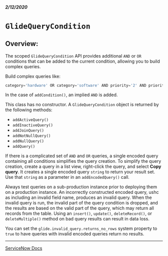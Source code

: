 ##### 2/12/2020
# `GlideQueryCondition`
## Overview:
The scoped `GlideQueryCondition` API provides additional `AND` or `OR` conditions that can be added to the current condition, allowing you to build complex queries.

Build complex queries like:

```js
category='hardware' OR category='software' AND priority='2' AND priority='1'
```

In the case of `addCondition()`, an implied `AND` is added.

This class has no constructor.  A `GlideQueryCondition` object is returned by the following methods:
  * `addActiveQuery()`
  * `addInactiveQuery()`
  * `addJoinQuery()`
  * `addNotNullQuery()`
  * `addNullQuery()`
  * `addQuery()`

If there is a complicated set of `AND` and `OR` queries, a single encoded query containing all conditions simplifies the query creation.  To simplify the query creation, create a query in a list view, right-click the query, and select **Copy query**.  It creates a single encoded query `string` to return your result set.  Use that `string` as a parameter in an `addEncodedQuery()` call.

Always test queries on a sub-production instance prior to deploying them on a production instance.  An incorrectly constructed encoded query, ushc as including an invalid field name, produces an invalid query.  When the invalid query is run, the invalid part of the query condition is dropped, and the results are based on the valid part of the query, which may return all records from the table.  Using an `insert()`, `update()`, `deleteRecord()`, or `deleteMultiple()` method on bad query results can result in data loss.

You can set the `glide.invalid_query.returns_no_rows` system property to `true` to have queries with invalid encoded queries return no results.

---

[ServiceNow Docs](https://developer.servicenow.com/app.do#!/api_doc?v=newyork&id=c_GlideQueryConditionScopedAPI)